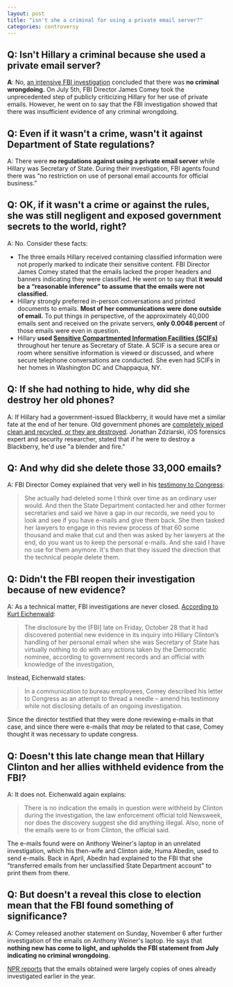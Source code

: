 ```yaml
---  
layout: post  
title: "isn't she a criminal for using a private email server?"  
categories: controversy
---  
```


 
## Q: Isn't Hillary a criminal because she used a private email server?
  
**A**: No, [an intensive FBI investigation](http://www.politico.com/magazine/story/2016/09/hillary-clinton-emails-2016-server-state-department-fbi-214307) concluded that there was **no criminal wrongdoing.** On July 5th, FBI Director James Comey took the unprecedented step of publicly criticizing Hillary for her use of private emails. However, he went on to say that the FBI investigation showed that there was insufficient evidence of any criminal wrongdoing.  

## Q: Even if it wasn't a crime, wasn't it against Department of State regulations?

A: There were **no regulations against using a private email server** while Hillary was Secretary of State. During their investigation, FBI agents found there was “no restriction on use of personal email accounts for official business.”

## Q: OK, if it wasn't a crime or against the rules, she was still negligent and exposed government secrets to the world, right?

A: No. Consider these facts:

* The three emails Hillary received containing classified information were not properly marked to indicate their sensitive content. FBI Director James Comey stated that the emails lacked the proper headers and banners indicating they were classified. He went on to say that **it would be a “reasonable inference” to assume that the emails were not classified.**
* Hillary strongly preferred in-person conversations and printed documents to emails. **Most of her communications were done outside of email.** To put things in perspective, of the approximately 40,000 emails sent and received on the private servers, **only 0.0048 percent** of those emails were even in question.
* Hillary **used [Sensitive Compartmented Information Facilities (SCIFs)](https://en.wikipedia.org/wiki/Sensitive_Compartmented_Information_Facility)** throughout her tenure as Secretary of State. A SCIF is a secure area or room where sensitive information is viewed or discussed, and where secure telephone conversations are conducted. She even had SCIFs in her homes in Washington DC and Chappaqua, NY.

## Q: If she had nothing to hide, why did she destroy her old phones?

A: If Hillary had a government-issued Blackberry, it would have met a similar fate at the end of her tenure. Old government phones are  [completely wiped clean and recycled, or they are destroyed](https://www.wired.com/2016/09/actually-clinton-destroyed-phones-better/). Jonathan Zdziarski, iOS forensics expert and security researcher, stated that if he were to destroy a Blackberry, he'd use "a blender and fire."

## Q: And why did she delete those 33,000 emails?

A: FBI Director Comey explained that very well in his [testimony to Congress](https://www.c-span.org/video/?412315-1/fbi-director-james-comey-testifies-hillary-clinton-email-probe&live):

> She actually had deleted some I think over time as an ordinary user would. And then the State Department contacted her and other former secretaries and said we have a gap in our records, we need you to look and see if you have e-mails and give them back. She then tasked her lawyers to engage in this review process of that 60 some thousand and make that cut and then was asked by her lawyers at the end, do you want us to keep the personal e-mails. And she said I have no use for them anymore. It's then that they issued the direction that the technical people delete them.

## Q: Didn't the FBI reopen their investigation because of new evidence?

A: As a technical matter, FBI investigations are never closed. [According to Kurt Eichenwald](http://www.newsweek.com/hillary-clinton-emails-fbi-comey-donald-trump-anthony-weiner-huma-abedin-514918):

> The disclosure by the [FBI] late on Friday, October 28 that it had discovered potential new evidence in its inquiry into Hillary Clinton’s handling of her personal email when she was Secretary of State has virtually nothing to do with any actions taken by the Democratic nominee, according to government records and an official with knowledge of the investigation,

Instead, Eichenwald states:

> In a communication to bureau employees, Comey described his letter to Congress as an attempt to thread a needle – amend his testimony while not disclosing details of an ongoing investigation.

Since the director testified that they were done reviewing e-mails in that case, and since there were e-mails that _may_ be related to that case, Comey thought it was necessary to update congress.

## Q: Doesn't this late change mean that Hillary Clinton and her allies withheld evidence from the FBI?

A: It does not. Eichenwald again explains:

> There is no indication the emails in question were withheld by Clinton during the investigation, the law enforcement official told Newsweek, nor does the discovery suggest she did anything illegal. Also, none of the emails were to or from Clinton, the official said.

The e-mails found were on Anthony Weiner's laptop in an unrelated investigation, which his then-wife and Clinton aide, Huma Abedin, used to send e-mails. Back in April, Abedin had explained to the FBI that she "transferred emails from her unclassified State Department account" to print them from there.

## Q: But doesn't a reveal this close to election mean that the FBI found something of significance?

A: Comey released another statement on Sunday, November 6 after further investigation of the emails on Anthony Weiner's laptop. He says that **nothing new has come to light, and upholds the FBI statement from July indicating no criminal wrongdoing.** 

[NPR reports](http://www.npr.org/sections/thetwo-way/2016/11/06/500929164/comey-we-have-not-changed-our-conclusions-as-fbi-finishes-clinton-email-review) that the emails obtained were largely copies of ones already investigated earlier in the year.
